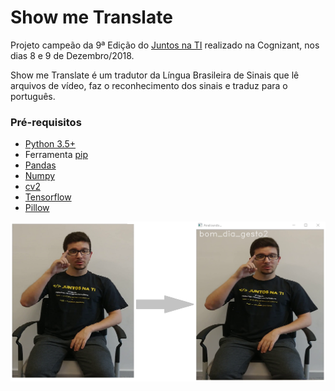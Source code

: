 # Show me Translate

Projeto campeão da 9ª Edição do [Juntos na TI](https://www.facebook.com/JuntosnaTI/) realizado na Cognizant, nos dias 8 e 9 de Dezembro/2018.

Show me Translate é um tradutor da Língua Brasileira de Sinais que lê arquivos de vídeo, faz o reconhecimento dos sinais e traduz para o português. 

### Pré-requisitos
* [Python 3.5+](https://www.python.org/downloads/)
* Ferramenta [pip](https://pip.pypa.io/en/stable/installing/)
* [Pandas](https://pandas.pydata.org/)
* [Numpy](http://www.numpy.org/) 
* [cv2](https://pypi.org/project/opencv-python/) 
* [Tensorflow](https://www.tensorflow.org)
* [Pillow](https://pillow.readthedocs.io/)

![Classificação por frames](https://raw.githubusercontent.com/Sizzin/Show-me-Translate/master/antes_depois.png "Classificação por frames")
